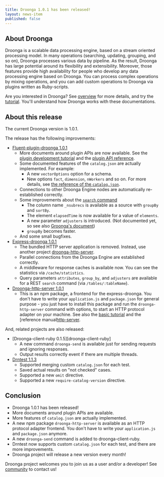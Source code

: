 ```yaml
---
title: Droonga 1.0.1 has been released!
layout: news-item
published: false
---
```


## About Droonga

Droonga is a scalable data processing engine, based on a stream oriented processing model. In many operations (searching, updating, grouping, and so on), Droonga processes various data by pipeline. As the result, Droonga has large potential around its flexibility and extensibility. Moreover, those features provide high availability for people who develop any data processing engine based on Droonga. You can process complex operations by mixing operations, and you can add custom operations to Droonga via plugins written as Ruby-scripts.

Are you interested in Droonga? See [overview](/overview/) for more details, and try the [tutorial](/tutorial/). You'll understand how Droonga works with these documentations.

## About this release

The current Droonga version is 1.0.1.

The release has the following improvements:

 * [Fluent-plugin-droonga 1.0.1][fluent-plugin-droonga]
   * More documents around plugin APIs are now available.
     See the [plugin development tutorial][] and the [plugin API reference][].
   * Some documented features of the `catalog.json` are actually implemented. For example:
     * A new `vectorOptions` option for a schema.
     * New options `fact`, `dimension`, `nWorkers` and so on.
     For more details, see [the reference of the `catalog.json`][catalog].
   * Connections to other Droonga Engine nodes are automatically re-established correctly.
   * Some improvements about the [`search` command][search]
     * The column name `_nsubrecs` is available as a source with `groupBy` and `sortBy`.
     * The element `elapsedTime` is now available for a value of `elements`.
     * A new parameter `adjusters` is introduced. (Not documented yet, so see also [Groonga's document](http://groonga.org/docs/reference/commands/select.html#select-adjuster))
     * `groupBy` becomes faster.
   * And some small bugfixes.
 * [Express-droonga 1.0.1][express-droonga]
   * The bundled HTTP server application is removed.
     Instead, use another project [droonga-http-server][].
   * Parallel connections from the Droonga Engine are established correctly.
   * A middleware for response caches is available now.
     You can see the statistics via `/cache/statistics`.
   * Query parameters `attributes`, `group_by`, and `adjusters` are available for a REST `search` command (via `/tables/:tableName`).
 * [Droonga-http-server 1.0.1][droonga-http-server]
   * This is an npm package, a frontend for the express-droonga.
     You don't have to write your `application.js` and `package.json` for general purpose - you just have to install this package and run the `droonga-http-server` command with options, to start an HTTP protocol adapter on your machine.
     See also the [basic tutorial](/tutorial/basic/) and the [reference manual[http-server].

And, related projects are also released:

 * [Droonga-client-ruby 0.1.5][droonga-client-ruby]
   * A new command `droonga-send` is available just for sending requests and ignoring responses.
   * Output results correctly event if there are multiple threads.
 * [Drntest 1.1.3][drntest]
   * Supported merging custom `catalog.json` for each test.
   * Saved actual results on "not checked" cases.
   * Supported a new `omit` directive.
   * Supported a new `require-catalog-version` directive.

## Conclusion

 * Droonga 1.0.1 has been released!
 * More documents around plugin APIs are available.
 * More features of `catalog.json` are actually implemented.
 * A new npm package `droonga-http-server` is available as an HTTP protocol adapter frontend.
   You don't have to write your `application.js` and `package.json` anymore.
 * A new `droonga-send` command is added to droonga-client-ruby.
 * Drntest now supports custom `catalog.json` for each test, and there are more improvements.
 * Droonga project will release a new version every month!

Droonga project welcomes you to join us as a user and/or a developer! See [community][] to contact us!

  [community]: /community/
  [search]: /reference/commands/search/
  [basic tutorial]: /tutorial/basic/
  [plugin development tutorial]: /tutorial/plugin-development/
  [plugin API reference]: /reference/plugin/
  [catalog]: /reference/catalog/
  [http-server]: /reference/http-server/
  [fluent-plugin-droonga]: https://github.com/droonga/fluent-plugin-droonga
  [droonga-http-server]: https://github.com/droonga/droonga-http-server
  [express-droonga]: https://github.com/droonga/express-droonga
  [drntest]: https://github.com/droonga/drntest
